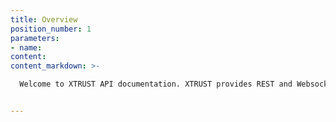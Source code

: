 ```yaml
---
title: Overview
position_number: 1
parameters:
- name:
content:
content_markdown: >-

  Welcome to XTRUST API documentation. XTRUST provides REST and Websocket APIs to suit your trading needs.


---
```




